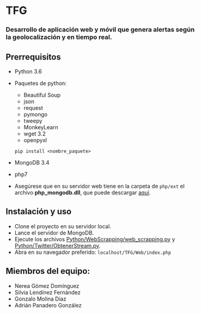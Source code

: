 # TFG
### Desarrollo de aplicación web y móvil que genera alertas según la geolocalización y en tiempo real.

## Prerrequisitos
- Python 3.6
- Paquetes de python:
  - Beautiful Soup
  - json
  - request
  - pymongo
  - tweepy
  - MonkeyLearn
  - wget 3.2
  - openpyxl
  
  ```pip install <nombre_paquete>```

- MongoDB 3.4
- php7
- Asegúrese que en su servidor web tiene en la carpeta de ```php/ext``` el archivo **php_mongodb.dll**, que puede descargar [aquí](https://pecl.php.net/package/mongodb).

## Instalación y uso
- Clone el proyecto en su servidor local.
- Lance el servidor de MongoDB.
- Ejecute los archivos [Python/WebScrapping/web_scrapping.py](Python/WebScrapping/web_scrapping.py) y [Python/Twitter/ObtenerStream.py](Python/Twitter/ObtenerStream.py).
- Abra en su navegador preferido: ```localhost/TFG/Web/index.php``` 

## Miembros del equipo:  
* Nerea Gómez Domínguez
* Silvia Lendínez Fernández
* Gonzalo Molina Díaz
* Adrián Panadero González

